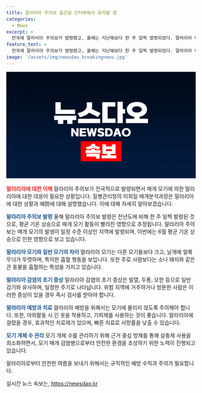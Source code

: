```yaml
---
title: 말라리아 주의보 출근길 인터뷰에서 유의할 점
categories:
  - News
excerpt: >
  전국에 말라리아 주의보가 발령됐고, 올해는 지난해보다 한 주 일찍 발령되었다. 말라리아 매개 모기의 발생이 빨라진 것으로 보이며, 모기에 물리지 않는 것이 예방의 핵심이다. 말라리아가 의심된다면 신속한 검사와 치료가 필요하며, 치료를 받으면 대부분 완치된다. 질병관리청은 모기 방제를 효과적으로 진행하는 등 말라리아 예방에 노력하고 있다. (150자)
feature_text: >
  전국에 말라리아 주의보가 발령됐고, 올해는 지난해보다 한 주 일찍 발령되었다. 말라리아 매개 모기의 발생이 빨라진 것으로 보이며, 모기에 물리지 않는 것이 예방의 핵심이다. 말라리아가 의심된다면 신속한 검사와 치료가 필요하며, 치료를 받으면 대부분 완치된다. 질병관리청은 모기 방제를 효과적으로 진행하는 등 말라리아 예방에 노력하고 있다. (150자)
image: '/assets/img/newsdao_breakingnews.jpg'
---
```


<p><img src="/assets/img/newsdao_breakingnews.jpg" alt="implanttips 속보" /></p>

<p><b><span style="color: #ee2323;">말라리아에 대한 이해</span></b>
말라리아 주의보가 전국적으로 발령되면서 매개 모기에 의한 말라리아에 대한 대응이 필요한 상황입니다. 질병관리청의 이희일 매개분석과장은 말라리아에 대한 상황과 예防에 대해 설명했습니다. 이에 대해 자세히 알아보겠습니다.</p>

<p><b><span style="color: #1a5490;">말라리아 주의보 발령</span></b>
올해 말라리아 주의보 발령은 전년도에 비해 한 주 일찍 발령된 것으로, 평균 기온 상승으로 매개 모기 활동이 빨라진 영향으로 추정됩니다. 말라리아 주의보는 매개 모기의 발생이 일정 수준 이상인 지역에 발령되며, 이번에는 6월 평균 기온 상승으로 인한 영향으로 보고 있습니다.</p>

<p><b><span style="color: #1a5490;">말라리아 모기와 일반 모기의 차이</span></b>
말라리아 모기는 다른 모기들보다 크고, 날개에 얼룩무늬가 뚜렷하며, 특이한 흡혈 행동을 보입니다. 또한 주로 사람보다는 소나 돼지와 같은 큰 동물을 흡혈하는 특성을 가지고 있습니다.</p>

<p><b><span style="color: #1a5490;">말라리아 감염의 초기 증상</span></b>
말라리아 감염의 초기 증상은 발열, 두통, 오한 등으로 일반 감기와 유사하며, 일정한 주기로 나타납니다. 위험 지역에 거주하거나 방문한 사람은 이러한 증상이 있을 경우 즉시 검사를 받아야 합니다.</p>

<p><b><span style="color: #1a5490;">말라리아 예방과 치료</span></b>
말라리아 예방을 위해서는 모기에 물리지 않도록 주의해야 합니다. 또한, 야외활동 시 긴 옷을 착용하고, 기피제를 사용하는 것이 좋습니다. 말라리아에 걸렸을 경우, 효과적인 치료제가 있으며, 빠른 치료로 사망률을 낮출 수 있습니다.</p>

<p><b><span style="color: #1a5490;">모기 개체 수 관리</span></b>
모기 개체 수를 관리하기 위해 근거 중심 방제를 통해 살충제 사용을 최소화하면서, 모기 매개 감염병으로부터 안전한 환경을 조성하기 위한 노력이 진행되고 있습니다. </p>

<p>말라리아로부터 안전한 여름을 보내기 위해서는 규칙적인 예방 수칙과 주의가 필요합니다.</p>
실시간 뉴스 속보는, <a href="https://newsdao.kr" rel="dofollow">https://newsdao.kr</a>


